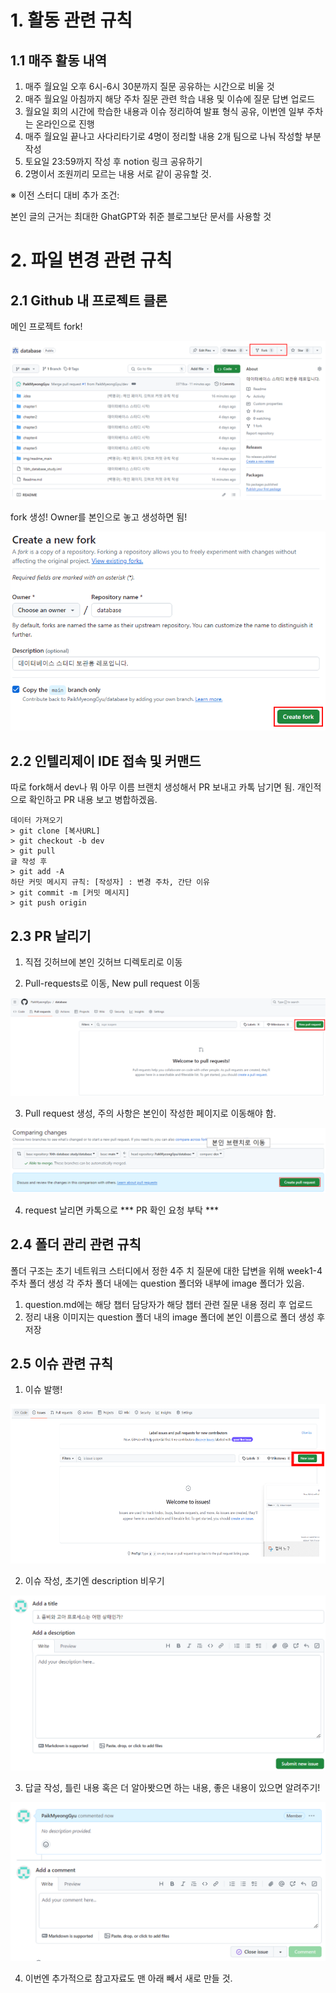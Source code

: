# 1. 활동 관련 규칙
## 1.1 매주 활동 내역
1. 매주 월요일 오후 6시-6시 30분까지 질문 공유하는 시간으로 비울 것
2. 매주 월요일 아침까지 해당 주차 질문 관련 학습 내용 및 이슈에 질문 답변 업로드
3. 월요일 회의 시간에 학습한 내용과 이슈 정리하여 발표 형식 공유, 이번엔 일부 주차는 온라인으로 진행 
4. 매주 월요일 끝나고 사다리타기로 4명이 정리할 내용 2개 팀으로 나눠 작성할 부분 작성
5. 토요일 23:59까지 작성 후 notion 링크 공유하기
6. 2명이서 조원끼리 모르는 내용 서로 같이 공유할 것.

※ 이전 스터디 대비 추가 조건:

본인 글의 근거는 최대한 GhatGPT와 취준 블로그보단 문서를 사용할 것

# 2. 파일 변경 관련 규칙
## 2.1 Github 내 프로젝트 클론

메인 프로젝트 fork!

![img.png](img/readme_main/clone_image.png)

fork 생성! Owner를 본인으로 놓고 생성하면 됨!

![img.png](img/readme_main/fork_image.png)

## 2.2 인텔리제이 IDE 접속 및 커맨드

따로 fork해서 dev나 뭐 아무 이름 브랜치 생성해서 PR 보내고 카톡 남기면 됨. 개인적으로 확인하고 PR 내용 보고 병합하겠음.
```shell
데이터 가져오기
> git clone [복사URL]
> git checkout -b dev
> git pull
글 작성 후
> git add -A
하단 커밋 메시지 규칙: [작성자] : 변경 주차, 간단 이유
> git commit -m [커밋 메시지]
> git push origin
```

## 2.3 PR 날리기

1. 직접 깃허브에 본인 깃허브 디렉토리로 이동

2. Pull-requests로 이동, New pull request 이동

![img.png](img/readme_main/pull_request_image.png)

3. Pull request 생성, 주의 사항은 본인이 작성한 페이지로 이동해야 함.

![img_1.png](img/readme_main/pull_request.png)

4. request 날리면 카톡으로 *** PR 확인 요청 부탁 ***

## 2.4 폴더 관리 관련 규칙
폴더 구조는 초기 네트워크 스터디에서 정한 4주 치 질문에 대한 답변을 위해 week1-4 주차 폴더 생성
각 주차 폴더 내에는 question 폴더와 내부에 image 폴더가 있음.

1. question.md에는 해당 챕터 담당자가 해당 챕터 관련 질문 내용 정리 후 업로드
2. 정리 내용 이미지는 question 폴더 내의 image 폴더에 본인 이름으로 폴더 생성 후 저장

## 2.5 이슈 관련 규칙

1. 이슈 발행!

![img.png](img/readme_main/issue.png)

2. 이슈 작성, 초기엔 description 비우기

![img.png](img/readme_main/write_issue.png)

3. 답글 작성, 틀린 내용 혹은 더 알아봣으면 하는 내용, 좋은 내용이 있으면 알려주기!

![img.png](img/readme_main/issue_comment.png)

4. 이번엔 추가적으로 참고자료도 맨 아래 빼서 새로 만들 것.